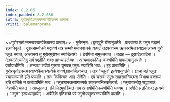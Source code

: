 ```yaml
---
index: 8.2.86
index_padded: 8.2.086
sutra: गुरोरनृतोऽनन्त्यस्याप्येकैकस्य प्राचाम्
vritti: balamanorama

---
```

<<गुरोरनृतोऽनन्त्यस्याप्येकैकस्य प्राचाम्>> - गुरोरनृतः ।दूराद्धूते चे॑त्यनुवर्तते ।वाक्यस्य टेः प्लुत उदात्त॑ इत्यधिकृतं । दूरात्सम्बोधने यद्वाक्यं तत्र सम्बोध्यमानवाचकं यत्पदं तदवयवस्य ऋकारभिन्नस्याऽनन्त्यस्य गुरोः प्लुतः स्यात्, अन्त्यस्य तु गुरोरगुरोश्च स्यादित्यर्थः । टेरपिना समुच्चयात् । तदाह — दूरादित्यादिना । दे३वदत्तेत्यादिषु सर्वत्रएही॑ति शब्दः प्राग्ध्याहर्तव्यः । अन्यथाएकतिङ् वाक्य॑मिति वाक्यत्वानुपपत्तेः । पर्यायार्थमिति । अन्यथा सर्वेषां गुरूणां युगपत् प्लुतः स्यादिति भावः । इह प्राचामिति ।गुरोरनृतोऽनन्त्यस्याप्येकैकस्ये॑त्येकं वाक्यं,प्राचा॑मित्यन्यत् । तत्र "प्लुत" इत्येवानुवर्तते । प्राचां मते प्लुतः स्यान्नान्यमते इति फलति । ततः किमित्यत आह-तेनेति । एवं चसर्वः प्लुतः साहसमनिच्छता विभाषा वक्तव्य॑ इति वार्तिकं न कर्तव्यमिति भावः । प्लुतशास्त्रत्यागात्मकं साहसमनिच्छतेत्यर्थः । प्लुतशास्त्रेषु श्रद्धाजाडं विहायेति यावत् । अप्लुतवत् ।किमिदमुपस्थितं नाम  अनार्षमितिकरण॑मिति भाष्यम् । अवैदिक इतिशब्द इत्यर्थः । "प्लुत" इत्यध्याहार्यम् । अवैदिके इतिशब्दे परे प्लुतोऽप्लुतवत्स्यादिति फलति । 